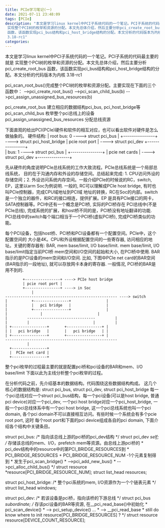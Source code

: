 ```yaml
---
title: PCIe学习笔记(一)
date: 2021-07-11 23:48:09
tags: [PCIe]
description: "本文是学习linux kernel中PCI子系统代码的一个笔记。PCI子系统的代码最主要的就是
 实现整个PCI树的枚举和资源的分配。本文先总体介绍，然后主要分析pci_create_root_bus
 函数，该函数实现pci_bus结构和pci_host_bridge结构的分配。本文分析的代码版本为内核
 3.18-rc1"
categories:
---
```


 本文是学习linux kernel中PCI子系统代码的一个笔记。PCI子系统的代码最主要的就是
 实现整个PCI树的枚举和资源的分配。本文先总体介绍，然后主要分析pci_create_root_bus
 函数，该函数实现pci_bus结构和pci_host_bridge结构的分配。本文分析的代码版本为内核
 3.18-rc1

 pci_scan_root_bus()完成整个PCI树的枚举和资源分配。主要实现在下面的三个函数中：
    -->pci_create_root_bus()
    -->pci_scan_child_bus(b)
    -->pci_assign_unassigned_bus_resources(b)

 pci_create_root_bus 建立相应的数据结构pci_bus, pci_host_bridge等
 pci_scan_child_bus 枚举整个pci总线上的设备
 pci_assign_unassigned_bus_resources 分配总线资源

 下面直观的给出PCI(PCIe)硬件和软件的相互对应，也可以看出软件对硬件是怎么做抽象的。
 硬件结构:
		|   root bus: 0   ---->  struct pci_bus
		|
	+----------------+        ---->  struct pci_host_bridge
	| pcie root port |        ---->  struct pci_dev
	+----------------+        
		|   bus: 1        ---->  struct pci_bus
		|
	+----------------+
	| pcie net cards |        ---->  struct pci_dev
	+----------------+

先从硬件的角度说明PCIe总线系统的工作大致流程。PCIe总线系统是一个局部总线系统，
目的在于沟通内存和外设的存储空间。总结起来完成: 1. CPU访问外设的存储空间；2.
外设访问系统内存空间。一般介绍PCIe的时候说的RC，switch, EP，这里以arm Soc为例说明.
一般的, RC可以理解成PCIe host bridge, 有时也叫PCIe控制器，完成CPU域地址到PCI域
地址的转换，RC在Soc的内部。switch是一个独立的器件，和RC的接口相连，提供扩展。EP
是具有PCIe接口的网卡，SATA控制器等。PCI中还有一个概念是PCI桥, 实际的PCI桥存在
PCI总线中(不是PCIe总线), 完成系统的扩展，和host桥不同的是，PCI桥没有地址翻译的功能.
PCI总线中的switch每个端口相当于一个PCI桥(虚拟PCI桥), 完成PCI桥类似的功能。

每个PCI设备，包括host桥、PCI桥和PCI设备都有一个配置空间。PCIe中，这个配置空间的
大小是4K。CPU和外设根据配置空间的一些寄存器, 访问相应的地址。关键的寄存器有:
BAR, mem base/limit, I/O base/limit. mem base/limit, I/O base/limit指定当前PCI桥
mem空间和I/O空间的起始和大小, 在PCI桥中使用. BAR指示的是PCI设备的mem空间和I/O空间.
比如, 下图中PCIe net card的BAR空间(BAR指示的一段地址), 就可以存放网卡本身的寄存器.
一般情况, PCI桥的BAR是用不到的.

		    +----------------+ ----> PCIe host bridge
		    | pcie root port |
		    +----------------+ ----> in Soc
			    |
    --------------------------------------------------- ----> switch
    |		    +----------------+                |
    |		    |   pci bridge   |                |
    |		    +----------------+                |
    |			    |                         |
    |         -------------------------------         |
    |         |                             |         |
    | +----------------+	   +----------------+ |
    | |   pci bridge   |	   |   pci bridge   | |
    | +----------------+	   +----------------+ |
    ---------------------------------------------------
              |
      +----------------+
      |  PCIe net card |
      +----------------+

整个pci枚举的过程最主要的就是配置pci桥和pci设备的BAR和mem、I/O base/limit
下面以此为主线分析整个pci枚举的过程。

在分析代码之前，先介绍基本的数据结构。代码围绕这些数据结构构成。
这几个核心的数据结构是: struct pci_bus, struct pci_dev, struct pci_host_bridge
每一个pci总线对应一个struct pci_bus结构，每一个pci设备(可以是host bridge,
普通pci device)对应一个pci_dev, 一个pci host bridge对应一个pci_host_bridge,
一般一个pci总线体系中有一个pci host bridge, 这一个pci总线系统也叫一个pci domain,
各个pci domain不可以直接相互访问。有些时候一个系统会有多个pcie root port, 这时
每个root port和下面的pci device组成各自的pci domain, 下面介绍各个结构中关键条目。

struct pci_bus:
	/* 指向该总线上游的pci桥的pci_dev结构 */
	struct pci_dev	*self;
	/* 存储该总线的mem、I/O，prefetch mem等资源。由总线上游pci桥的
	 * pci_dev结构中的resource中的第PCI_BRIDGE_RESOURCES到
	 * PCI_BRIDGE_RESOURCES + PCI_BRIDGE_RESOURCE_NUM -1个元素复制得到
	 * 发生于pci_scan_bridge()
	 *           -->pci_add_new_bus()
	 *              -->pci_alloc_child_bus()
	 */
	struct resource *resource[PCI_BRIDGE_RESOURCE_NUM];
	struct list_head resources;

struct pci_host_bridge:
	/* 整个pci系统的mem, I/O资源作为一个个链表元素 */
	struct list_head windows;

struct pci_dev:
	/* 若该设备是pci桥，指向该桥的下游总线 */
	struct pci_bus	*subordinate;
	/* 存该pci设备的BAR等资源, 在__pci_read_base()中初始化
	 * pci_scan_device() 
	 *    --> pci_setup_device() ...
	 *        --> __pci_read_base
	 * still do know where to init resource[PCI_BRIDGE_RESOURCES] ?
	 */
	struct resource resource[DEVICE_COUNT_RESOURCE];
